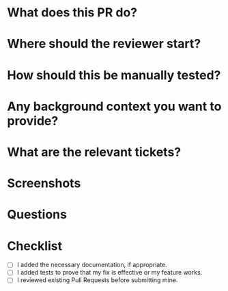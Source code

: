 <!-- PR title format: `<Feat|Bug|Test|Doc|Chore|Junk> - <tracker-number> - <Short description>` -->
<!-- Fill out this PR template to make it easier for reviewers to understand your code. Remove this comment and any unnecessary section. -->

# What does this PR do?

<!-- Briefly synthesize the feature, fix, or chore. -->

# Where should the reviewer start?

<!-- Point out where the reviewer should start to review the code additions or subtractions. -->

# How should this be manually tested?

<!-- List the steps to reproduce, corroborate, or tests to run. Write this section clear enough so that external developers can also follow it and test the feature or fix. -->

# Any background context you want to provide?

<!-- Add any information regarding the PR that the reviewers should know, if necessary. -->

# What are the relevant tickets?

<!-- Link to issues, related PRs, JIRA issues, etc. -->

# Screenshots

<!-- Add before and after screenshots or recording of the feature, if available. -->

# Questions

<!-- List questions or concerns directed to the reviewers, if necessary. -->

# Checklist

<!-- Verify that you have done all of the following and mark them as done. -->

- [ ] I added the necessary documentation, if appropriate.
- [ ] I added tests to prove that my fix is effective or my feature works.
- [ ] I reviewed existing Pull Requests before submitting mine.